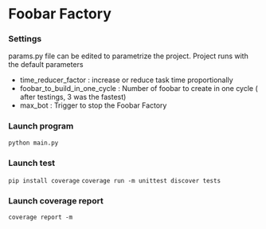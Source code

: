 # Foobar Factory

### Settings

params.py file can be edited to parametrize the project.
Project runs with the default parameters

- time_reducer_factor : increase or reduce task time proportionally
- foobar_to_build_in_one_cycle : Number of foobar to create in one cycle ( after testings, 3 was the fastest)
- max_bot : Trigger to stop the Foobar Factory

### Launch program

`python main.py`

### Launch test

`pip install coverage`
`coverage run -m unittest discover tests`

### Launch coverage report

`coverage report -m`
